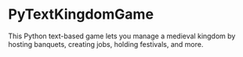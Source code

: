 # PyTextKingdomGame
This Python text-based game lets you manage a medieval kingdom by hosting banquets, creating jobs, holding festivals, and more. 
